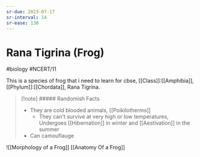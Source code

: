```yaml
---
sr-due: 2023-07-17
sr-interval: 14
sr-ease: 130
---
```

# Rana Tigrina (Frog)
#biology #NCERT/11 

This is a species of frog that i need to learn for cbse,
[[Class]]:[[Amphibia]], [[Phylum]]:[[Chordata]], Rana Tigrina.

> [!note] ##### Randomish Facts
> - They are cold blooded animals, [[Poikilotherms]]
> 	- They can't survive at very high or low temperatures,
> 	  Undergoes [[Hibernation]] in winter and [[Aestivation]] in the summer
> - Can camouflauge

![[Morphology of a Frog]]
[[Anatomy Of a Frog]]
